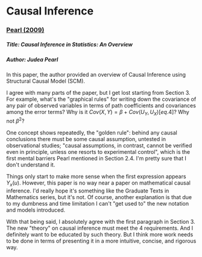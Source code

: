 # Causal Inference

### [Pearl (2009)](http://doi.org/10.1214/09-SS057)

##### Title: Causal Inference in Statistics: An Overview

##### Author: Judea Pearl

In this paper, the author provided an overview of Causal Inference using Structural Causal Model (SCM). 

I agree with many parts of the paper, but I get lost starting from Section 3. For example, what's the "graphical rules" for writing down the covariance of any pair of observed variables in terms of path coefficients and covariances among the error terms? Why is it $Cov(X, Y) = \beta + Cov(U_Y, U_X) [eq. 4]$? Why not $\beta^2$? 

One concept shows repeatedly, the "golden rule": behind any causal conclusions there must be some causal assumption, untested in observational studies; "causal assumptions, in contrast, cannot be verified even in principle, unless one resorts to experimental control", which is the first mental barriers Pearl mentioned in Section 2.4. I'm pretty sure that I don't understand it. 

Things only start to make more sense when the first expression appears $Y_x(u)$. However, this paper is no way near a paper on mathematical causal inference. I'd really hope it's something like the Graduate Texts in Mathematics series, but it's not. Of course, another explanation is that due to my dumbness and time limitation I can't "get used to" the new notation and models introduced.  

With that being said, I absolutely agree with the first paragraph in Section 3. The new "theory" on causal inference must meet the 4 requirements. And I definitely want to be educated by such theory. But I think more work needs to be done in terms of presenting it in a more intuitive, concise, and rigorous way. 